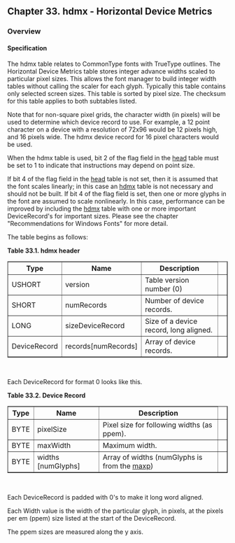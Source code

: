 <div xmlns="http://www.w3.org/1999/xhtml" class="chapter"><div class="titlepage"><div><div><h2 class="title"><a name="chapter.hdmx"></a>Chapter 33. hdmx - Horizontal Device Metrics</h2></div></div></div><div role="fragment" class="section"><div class="titlepage"><div><div><h3 class="title"><a name="idm19032"></a>Overview</h3></div></div></div><div role="specification" class="section"><div class="titlepage"><div><div><h4 class="title"><a name="section.34.1.1"></a>Specification</h4></div></div></div><p>The hdmx table relates to CommonType fonts with TrueType
          outlines. The Horizontal Device Metrics table stores integer
          advance widths scaled to particular pixel sizes. This allows
          the font manager to build integer width tables without
          calling the scaler for each glyph. Typically this table
          contains only selected screen sizes. This table is sorted by
          pixel size. The checksum for this table applies to both
          subtables listed.</p><p>Note that for non-square pixel grids, the character
          width (in pixels) will be used to determine which device
          record to use. For example, a 12 point character on a device
          with a resolution of 72x96 would be 12 pixels high, and 16 pixels
          wide. The hdmx device record for 16 pixel characters
          would be used.</p><p>When the hdmx table is used, bit 2 of the flag field in
	  the <a class="link" href="chapter.head.html" title="Chapter 6. head - Font Header">head</a> table must be set to 1 to
	  indicate that instructions may depend on point size.</p><p>If bit 4 of the flag field in the
          <a class="link" href="chapter.head.html" title="Chapter 6. head - Font Header">head</a> table is not set, then it is assumed
          that the font scales linearly; in this case an
          <a class="link" href="chapter.hdmx.html" title="Chapter 33. hdmx - Horizontal Device Metrics">hdmx</a> table is not necessary and should
          not be built. If bit 4 of the flag field is set, then one or
          more glyphs in the font are assumed to scale nonlinearly. In
          this case, performance can be improved by including the
          <a class="link" href="chapter.hdmx.html" title="Chapter 33. hdmx - Horizontal Device Metrics">hdmx</a> table with one or more important
          DeviceRecord's for important sizes. Please see the chapter
          "Recommendations for Windows Fonts" for more detail.</p><p>The table begins as follows:</p><div class="table"><a name="idm19045"></a><p class="title"><strong>Table 33.1. hdmx header</strong></p><div class="table-contents"><table class="table" summary="hdmx header" border="1"><colgroup><col/><col/><col/><col/></colgroup><thead><tr><th>Type</th><th>Name</th><th>Description</th><td class="auto-generated"> </td></tr></thead><tbody><tr><td>USHORT</td><td>version</td><td>Table version number (0)</td><td class="auto-generated"> </td></tr><tr><td>SHORT</td><td>numRecords</td><td>Number of device records.</td><td class="auto-generated"> </td></tr><tr><td>LONG</td><td>sizeDeviceRecord</td><td>Size of a device record, long
              aligned.</td><td class="auto-generated"> </td></tr><tr><td>DeviceRecord</td><td>records[numRecords]</td><td>Array of device records.</td><td class="auto-generated"> </td></tr></tbody></table></div></div><br class="table-break"/><p>Each DeviceRecord for format 0 looks like this.</p><div class="table"><a name="idm19071"></a><p class="title"><strong>Table 33.2. Device Record</strong></p><div class="table-contents"><table class="table" summary="Device Record" border="1"><colgroup><col/><col/><col/><col/></colgroup><thead><tr><th>Type</th><th>Name</th><th>Description</th><td class="auto-generated"> </td></tr></thead><tbody><tr><td>BYTE</td><td>pixelSize</td><td>Pixel size for following widths (as
                  ppem).</td><td class="auto-generated"> </td></tr><tr><td>BYTE</td><td>maxWidth</td><td>Maximum width.</td><td class="auto-generated"> </td></tr><tr><td>BYTE</td><td>widths [numGlyphs]</td><td>Array of widths (numGlyphs is from the
	      <a class="link" href="chapter.maxp.html" title="Chapter 9. maxp - Maximum Profile">maxp</a>)</td><td class="auto-generated"> </td></tr></tbody></table></div></div><br class="table-break"/><p>Each DeviceRecord is padded with 0's to make it long
          word aligned.</p><p>Each Width value is the width of the particular glyph,
          in pixels, at the pixels per em (ppem) size listed at the
          start of the DeviceRecord.</p><p>The ppem sizes are measured along the y axis.</p></div></div></div>